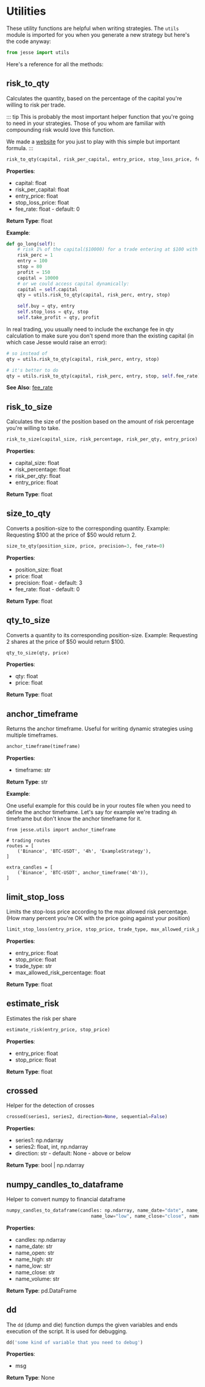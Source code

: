 # Utilities

These utility functions are helpful when writing strategies. The `utils` module is imported for you when you generate a new strategy but here's the code anyway:

```py
from jesse import utils
```

Here's a reference for all the methods:

## risk\_to\_qty

Calculates the quantity, based on the percentage of the capital you're willing to risk per trade.

::: tip
This is probably the most important helper function that you're going to need in your strategies. Those of you whom are familiar with compounding risk would love this function.

We made a [website](https://positionsizingcalculator.netlify.app) for you just to play with this simple but important formula.
:::

```py
risk_to_qty(capital, risk_per_capital, entry_price, stop_loss_price, fee_rate=0)
```

**Properties**:

-   capital: float
-   risk_per_capital: float
-   entry_price: float
-   stop_loss_price: float
-   fee_rate: float - default: 0

**Return Type**: float

**Example**:

```py
def go_long(self):
    # risk 1% of the capital($10000) for a trade entering at $100 with the stop-loss at $80
    risk_perc = 1
    entry = 100
    stop = 80
    profit = 150
    capital = 10000
    # or we could access capital dynamically:
    capital = self.capital
    qty = utils.risk_to_qty(capital, risk_perc, entry, stop)

    self.buy = qty, entry
    self.stop_loss = qty, stop
    self.take_profit = qty, profit
```

In real trading, you usually need to include the exchange fee in qty calculation to make sure you don't spend more than the existing capital (in which case Jesse would raise an error):
```py
# so instead of 
qty = utils.risk_to_qty(capital, risk_perc, entry, stop)

# it's better to do
qty = utils.risk_to_qty(capital, risk_perc, entry, stop, self.fee_rate)
```

**See Also**: [fee_rate](/docs/strategies/api.html#fee-rate)

## risk\_to\_size

Calculates the size of the position based on the amount of risk percentage you're willing to take.

```py
risk_to_size(capital_size, risk_percentage, risk_per_qty, entry_price)
```

**Properties**:

-   capital_size: float
-   risk_percentage: float
-   risk_per_qty: float
-   entry_price: float

**Return Type**: float

## size\_to\_qty

Converts a position-size to the corresponding quantity.
Example: Requesting \$100 at the price of $50 would return 2.

```py
size_to_qty(position_size, price, precision=3, fee_rate=0)
```

**Properties**:

-   position_size: float
-   price: float
-   precision: float - default: 3
-   fee_rate: float - default: 0

**Return Type**: float

## qty\_to\_size

Converts a quantity to its corresponding position-size.
Example: Requesting 2 shares at the price of $50 would return \$100.

```py
qty_to_size(qty, price)
```

**Properties**:

-   qty: float
-   price: float

**Return Type**: float

## anchor_timeframe

Returns the anchor timeframe. Useful for writing dynamic strategies using multiple timeframes.

```py
anchor_timeframe(timeframe)
```

**Properties**:

-   timeframe: str

**Return Type**: str

**Example**:

One useful example for this could be in your routes file when you need to define the anchor timeframe. Let's say for example we're trading `4h` timeframe but don't know the anchor timeframe for it.

```py{9}
from jesse.utils import anchor_timeframe

# trading routes
routes = [
    ('Binance', 'BTC-USDT', '4h', 'ExampleStrategy'),
]

extra_candles = [
    ('Binance', 'BTC-USDT', anchor_timeframe('4h')),
]
```

## limit\_stop\_loss

Limits the stop-loss price according to the max allowed risk percentage. (How many percent you're OK with the price going against your position)

```py
limit_stop_loss(entry_price, stop_price, trade_type, max_allowed_risk_percentage)
```

**Properties**:

-   entry_price: float
-   stop_price: float
-   trade_type: str
-   max_allowed_risk_percentage: float

**Return Type**: float

## estimate\_risk

Estimates the risk per share

```py
estimate_risk(entry_price, stop_price)
```

**Properties**:

-   entry_price: float
-   stop_price: float

**Return Type**: float

## crossed

Helper for the detection of crosses

```py
crossed(series1, series2, direction=None, sequential=False)
```

**Properties**:

-   series1: np.ndarray
-   series2: float, int, np.ndarray
-   direction: str - default: None - above or below

**Return Type**: bool | np.ndarray

## numpy\_candles\_to\_dataframe

Helper to convert numpy to financial dataframe

```py
numpy_candles_to_dataframe(candles: np.ndarray, name_date="date", name_open="open", name_high="high",
                               name_low="low", name_close="close", name_volume="volume")
```

**Properties**:

-   candles: np.ndarray
-   name_date: str
-   name_open: str
-   name_high: str
-   name_low: str
-   name_close: str
-   name_volume: str

**Return Type**: pd.DataFrame


## dd

The `dd` (dump and die) function dumps the given variables and ends execution of the script. It is used for debugging. 

```py
dd('some kind of variable that you need to debug')
```

**Properties**:

-   msg

**Return Type**: None
